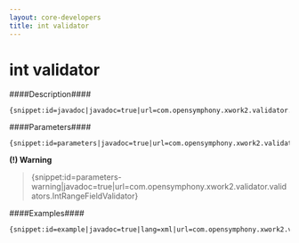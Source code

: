 ```yaml
---
layout: core-developers
title: int validator
---
```


# int validator

####Description####



~~~~~~~
{snippet:id=javadoc|javadoc=true|url=com.opensymphony.xwork2.validator.validators.IntRangeFieldValidator}
~~~~~~~

####Parameters####



~~~~~~~
{snippet:id=parameters|javadoc=true|url=com.opensymphony.xwork2.validator.validators.IntRangeFieldValidator}
~~~~~~~

**(\!) Warning**


> \{snippet:id=parameters\-warning|javadoc=true|url=com\.opensymphony\.xwork2\.validator\.validators\.IntRangeFieldValidator\}

####Examples####



~~~~~~~
{snippet:id=example|javadoc=true|lang=xml|url=com.opensymphony.xwork2.validator.validators.IntRangeFieldValidator}
~~~~~~~
